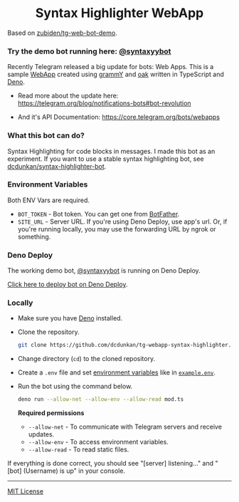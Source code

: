 <center>

# Syntax Highlighter WebApp

</center>

Based on [zubiden/tg-web-bot-demo](https://github.com/zubiden/tg-web-bot-demo).

### Try the demo bot running here: [@syntaxyybot](https://telegram.me/syntaxyybot)

Recently Telegram released a big update for bots: Web Apps. This is a sample
[WebApp](https://core.telegram.org/bots/webapps) created using
[grammY](https://grammy.dev) and [oak](https://github.com/oakserver/oak) written
in TypeScript and [Deno](https://deno.land).

- Read more about the update here:
  https://telegram.org/blog/notifications-bots#bot-revolution

- And it's API Documentation: https://core.telegram.org/bots/webapps

### What this bot can do?

Syntax Highlighting for code blocks in messages. I made this bot as an
experiment. If you want to use a stable syntax highlighting bot, see
[dcdunkan/syntax-highlighter-bot](https://github.com/dcdunkan/syntax-highlighter-bot).

### Environment Variables

Both ENV Vars are required.

- `BOT_TOKEN` - Bot token. You can get one from
  [BotFather](https://t.me/BotFather).
- `SITE_URL` - Server URL. If you're using Deno Deploy, use app's url. Or, if
  you're running locally, you may use the forwarding URL by ngrok or something.

### Deno Deploy

The working demo bot, [@syntaxyybot](https://telegram.me/syntaxyybot) is running
on Deno Deploy.

[Click here to deploy bot on Deno Deploy](https://dash.deno.com/new?url=https://raw.githubusercontent.com/dcdunkan/tg-webapp-syntax-highlighter/main/mod.ts&env=BOT_TOKEN,SITE_URL).

### Locally

- Make sure you have [Deno](https://deno.land) installed.
- Clone the repository.
  ```bash
  git clone https://github.com/dcdunkan/tg-webapp-syntax-highlighter.git
  ```
- Change directory (`cd`) to the cloned repository.
- Create a `.env` file and set [environment variables](#environment-variables)
  like in [`example.env`](example.env).
- Run the bot using the command below.
  ```bash
  deno run --allow-net --allow-env --allow-read mod.ts
  ```

  **Required permissions**
  - `--allow-net` - To communicate with Telegram servers and receive updates.
  - `--allow-env` - To access environment variables.
  - `--allow-read` - To read static files.

If everything is done correct, you should see "[server] listening..." and "[bot]
(Username) is up" in your console.

---

[MIT License](LICENSE)
